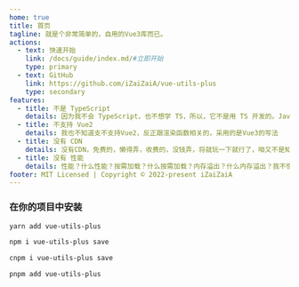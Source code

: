 ```yaml
---
home: true
title: 首页
tagline: 就是个非常简单的，自用的Vue3库而已。
actions:
  - text: 快速开始
    link: /docs/guide/index.md/#立即开始
    type: primary
  - text: GitHub
    link: https://github.com/iZaiZaiA/vue-utils-plus
    type: secondary
features:
  - title: 不是 TypeScript
    details: 因为我不会 TypeScript，也不想学 TS，所以，它不是用 TS 开发的。JavaScript 万岁！！
  - title: 不支持 Vue2
    details: 我也不知道支不支持Vue2，反正跟渲染函数相关的，采用的是Vue3的写法
  - title: 没有 CDN
    details: 没有CDN，免费的，懒得弄，收费的，没钱弄，将就玩一下就行了，咱又不是知名大库
  - title: 没有 性能
    details: 性能？什么性能？按需加载？什么按需加载？内存溢出？什么内存溢出？我不懂~~
footer: MIT Licensed | Copyright © 2022-present iZaiZaiA
---
```


### 在你的项目中安装

<CodeGroup>
  <CodeGroupItem title="yarn" active>

```bash
yarn add vue-utils-plus
```

  </CodeGroupItem>

  <CodeGroupItem title="npm">

```bash
npm i vue-utils-plus save
```

  </CodeGroupItem>

  <CodeGroupItem title="cnpm">

```bash
cnpm i vue-utils-plus save
```

  </CodeGroupItem>

  <CodeGroupItem title="pnpm">

```bash
pnpm add vue-utils-plus
```

  </CodeGroupItem>
</CodeGroup>
